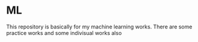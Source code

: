 # ML
This repository is basically for my machine learning works. There are some practice works and some indivisual works also
